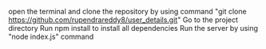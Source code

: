 open the terminal and clone the repository by using command "git clone https://github.com/rupendrareddy8/user_details.git"
Go to the project directory
Run npm install to install all dependencies
Run the server by using "node index.js" command
